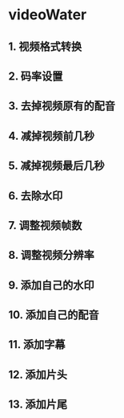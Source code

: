 # videoWater

## 1. 视频格式转换
## 2. 码率设置
## 3. 去掉视频原有的配音
## 4. 减掉视频前几秒
## 5. 减掉视频最后几秒
## 6. 去除水印
## 7. 调整视频帧数
## 8. 调整视频分辨率
## 9. 添加自己的水印
## 10. 添加自己的配音
## 11. 添加字幕
## 12. 添加片头
## 13. 添加片尾
